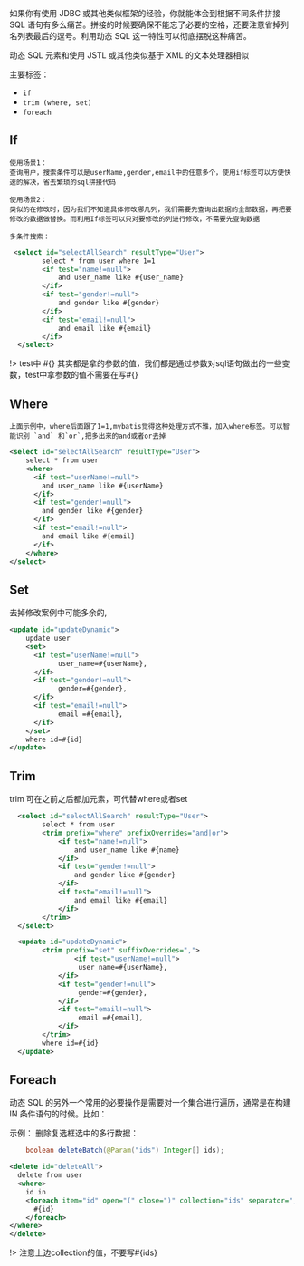 如果你有使用 JDBC 或其他类似框架的经验，你就能体会到根据不同条件拼接 SQL 语句有多么痛苦。拼接的时候要确保不能忘了必要的空格，还要注意省掉列名列表最后的逗号。利用动态 SQL 这一特性可以彻底摆脱这种痛苦。

动态 SQL 元素和使用 JSTL 或其他类似基于 XML 的文本处理器相似

主要标签：
- `if`
- `trim (where, set)`
- `foreach`

## If

    使用场景1：
    查询用户，搜索条件可以是userName,gender,email中的任意多个，使用if标签可以方便快速的解决，省去繁琐的sql拼接代码

    使用场景2：
    类似的在修改时，因为我们不知道具体修改哪几列，我们需要先查询出数据的全部数据，再把要修改的数据做替换。而利用If标签可以只对要修改的列进行修改，不需要先查询数据

`多条件搜索：`

```xml
 <select id="selectAllSearch" resultType="User">
  		select * from user where 1=1
  		<if test="name!=null">
  			and user_name like #{user_name}
  		</if>
  		<if test="gender!=null">
  			and gender like #{gender}
  		</if>
  		<if test="email!=null">
  			and email like #{email}
  		</if>
  </select>
```

!> test中 #{} 其实都是拿的参数的值，我们都是通过参数对sql语句做出的一些变数，test中拿参数的值不需要在写#{}

## Where

    上面示例中，where后面跟了1=1,mybatis觉得这种处理方式不雅，加入where标签。可以智能识别 `and` 和`or`,把多出来的and或者or去掉

```xml
<select id="selectAllSearch" resultType="User">
    select * from user 
    <where>
      <if test="userName!=null">
        and user_name like #{userName}
      </if>
      <if test="gender!=null">
        and gender like #{gender}
      </if>
      <if test="email!=null">
        and email like #{email}
      </if>
    </where>
</select>
```

## Set

去掉修改案例中可能多余的,
```xml
<update id="updateDynamic">
    update user
    <set>
      <if test="userName!=null">
            user_name=#{userName},
      </if> 	
      <if test="gender!=null">
            gender=#{gender},
      </if> 
      <if test="email!=null">
            email =#{email},
      </if> 		
    </set>
    where id=#{id}
</update>
```

## Trim

trim 可在之前之后都加元素，可代替where或者set

```xml
  <select id="selectAllSearch" resultType="User">
  		select * from user 
  		<trim prefix="where" prefixOverrides="and|or">
  			<if test="name!=null">
	  			and user_name like #{name}
	  		</if>
	  		<if test="gender!=null">
	  			and gender like #{gender}
	  		</if>
	  		<if test="email!=null">
	  			and email like #{email}
	  		</if>
  		</trim>
  </select>
```

```xml
  <update id="updateDynamic">
  		<trim prefix="set" suffixOverrides=",">
  				<if test="userName!=null">
	  			 user_name=#{userName},
	  		</if> 	
	  		<if test="gender!=null">
	  			 gender=#{gender},
	  		</if> 
			<if test="email!=null">
	  			 email =#{email},
	  		</if> 	
  		</trim>
  		where id=#{id}
  </update>
```
## Foreach

动态 SQL 的另外一个常用的必要操作是需要对一个集合进行遍历，通常是在构建 IN 条件语句的时候。比如：

示例： 删除复选框选中的多行数据：

```java
    boolean deleteBatch(@Param("ids") Integer[] ids);
```

```xml
<delete id="deleteAll">
  delete from user 
  <where>
    id in 
    <foreach item="id" open="(" close=")" collection="ids" separator=",">
      #{id}
    </foreach>
</where>
</delete>
```

!> 注意上边collection的值，不要写#{ids}

